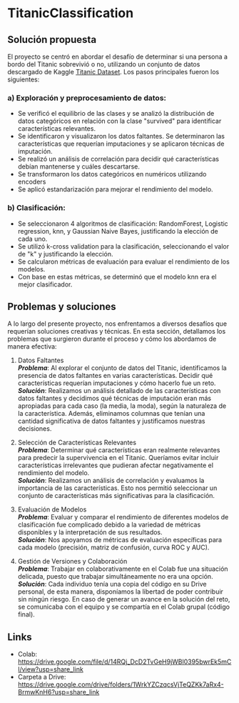 # TitanicClassification

## Solución propuesta
El proyecto se centró en abordar el desafío de determinar si una persona a bordo del Titanic sobrevivió o no, utilizando un conjunto de datos descargado de Kaggle [Titanic Dataset](https://www.kaggle.com/competitions/titanic). Los pasos principales fueron los siguientes:

### a) Exploración y preprocesamiento de datos:

* Se verificó el equilibrio de las clases y se analizó la distribución de datos categóricos en relación con la clase "survived" para identificar características relevantes.
* Se identificaron y visualizaron los datos faltantes. Se determinaron las características que requerían imputaciones y se aplicaron técnicas de imputación.
* Se realizó un análisis de correlación para decidir qué características debían mantenerse y cuáles descartarse.
* Se transformaron los datos categóricos en numéricos utilizando encoders 
* Se aplicó estandarización para mejorar el rendimiento del modelo.

### b) Clasificación:

* Se seleccionaron 4 algoritmos de clasificación: RandomForest, Logistic regression, knn, y Gaussian Naive Bayes, justificando la elección de cada uno.
* Se utilizó k-cross validation para la clasificación, seleccionando el valor de "k" y justificando la elección.
* Se calcularon métricas de evaluación para evaluar el rendimiento de los modelos.
* Con base en estas métricas, se determinó que el modelo knn era el mejor clasificador.


## Problemas y soluciones

A lo largo del presente proyecto, nos enfrentamos a diversos desafíos que requerían soluciones creativas y técnicas. En esta sección, detallamos los problemas que surgieron durante el proceso y cómo los abordamos de manera efectiva:

1. Datos Faltantes\
**_Problema_**: Al explorar el conjunto de datos del Titanic, identificamos la presencia de datos faltantes en varias características. Decidir qué características requerían imputaciones y cómo hacerlo fue un reto.\
**_Solución_**: Realizamos un análisis detallado de las características con datos faltantes y decidimos qué técnicas de imputación eran más apropiadas para cada caso (la media, la moda), según la naturaleza de la característica. Además, eliminamos columnas que tenían una cantidad significativa de datos faltantes y justificamos nuestras decisiones.

2. Selección de Características Relevantes\
**_Problema_**: Determinar qué características eran realmente relevantes para predecir la supervivencia en el Titanic. Queríamos evitar incluir características irrelevantes que pudieran afectar negativamente el rendimiento del modelo.\
**_Solución_**: Realizamos un análisis de correlación y evaluamos la importancia de las características. Esto nos permitió seleccionar un conjunto de características más significativas para la clasificación.

3. Evaluación de Modelos\
**_Problema_**: Evaluar y comparar el rendimiento de diferentes modelos de clasificación fue complicado debido a la variedad de métricas disponibles y la interpretación de sus resultados.\
**_Solución_**: Nos apoyamos de métricas de evaluación específicas para cada modelo (precisión, matriz de confusión, curva ROC y AUC). 

4. Gestión de Versiones y Colaboración\
**_Problema_**: Trabajar en colaborativamente en el Colab fue una situación delicada, puesto que trabajar simultáneamente no era una opción.\
**_Solución_**: Cada individuo tenía una copia del código en su Drive personal, de esta manera, disponíamos la libertad de poder contribuir sin ningún riesgo. En caso de generar un avance en la solución del reto, se comunicaba con el equipo y se compartía en el Colab grupal (código final).

## Links
* Colab: <https://drive.google.com/file/d/14RQj_DcD2TvGeH9jWBl0395bwrEk5mCl/view?usp=share_link>
* Carpeta a Drive: <https://drive.google.com/drive/folders/1WrkYZCzqcsVjTeQZKk7aRx4-BrmwKnH6?usp=share_link>
